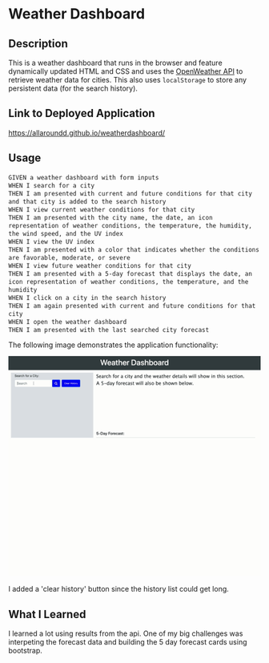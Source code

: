 # Weather Dashboard

## Description
This is a weather dashboard that runs in the browser and feature dynamically updated HTML and CSS and uses the [OpenWeather API](https://openweathermap.org/api) to retrieve weather data for cities. This also uses `localStorage` to store any persistent data (for the search history).

## Link to Deployed Application
https://allaroundd.github.io/weatherdashboard/

## Usage
```
GIVEN a weather dashboard with form inputs
WHEN I search for a city
THEN I am presented with current and future conditions for that city and that city is added to the search history
WHEN I view current weather conditions for that city
THEN I am presented with the city name, the date, an icon representation of weather conditions, the temperature, the humidity, the wind speed, and the UV index
WHEN I view the UV index
THEN I am presented with a color that indicates whether the conditions are favorable, moderate, or severe
WHEN I view future weather conditions for that city
THEN I am presented with a 5-day forecast that displays the date, an icon representation of weather conditions, the temperature, and the humidity
WHEN I click on a city in the search history
THEN I am again presented with current and future conditions for that city
WHEN I open the weather dashboard
THEN I am presented with the last searched city forecast
```

The following image demonstrates the application functionality:

![weather dashboard demo](./Assets/WeatherDashboard-demo.gif)

I added a 'clear history' button since the history list could get long.

## What I Learned
I learned a lot using results from the api. One of my big challenges was interpeting the forecast data and building the 5 day forecast cards using bootstrap.